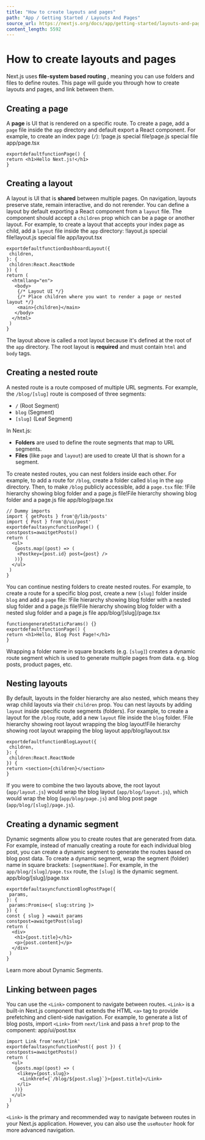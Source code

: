 ```yaml
---
title: "How to create layouts and pages"
path: "App / Getting Started / Layouts And Pages"
source_url: https://nextjs.org/docs/app/getting-started/layouts-and-pages
content_length: 5592
---
```


# How to create layouts and pages
Next.js uses **file-system based routing** , meaning you can use folders and files to define routes. This page will guide you through how to create layouts and pages, and link between them.
## Creating a page
A **page** is UI that is rendered on a specific route. To create a page, add a `page` file inside the `app` directory and default export a React component. For example, to create an index page (`/`):
!page.js special file!page.js special file
app/page.tsx
```
exportdefaultfunctionPage() {
return <h1>Hello Next.js!</h1>
}
```

## Creating a layout
A layout is UI that is **shared** between multiple pages. On navigation, layouts preserve state, remain interactive, and do not rerender.
You can define a layout by default exporting a React component from a `layout` file. The component should accept a `children` prop which can be a page or another layout.
For example, to create a layout that accepts your index page as child, add a `layout` file inside the `app` directory:
!layout.js special file!layout.js special file
app/layout.tsx
```
exportdefaultfunctionDashboardLayout({
 children,
}: {
 children:React.ReactNode
}) {
return (
  <htmllang="en">
   <body>
    {/* Layout UI */}
    {/* Place children where you want to render a page or nested layout */}
    <main>{children}</main>
   </body>
  </html>
 )
}
```

The layout above is called a root layout because it's defined at the root of the `app` directory. The root layout is **required** and must contain `html` and `body` tags.
## Creating a nested route
A nested route is a route composed of multiple URL segments. For example, the `/blog/[slug]` route is composed of three segments:
  * `/` (Root Segment)
  * `blog` (Segment)
  * `[slug]` (Leaf Segment)


In Next.js:
  * **Folders** are used to define the route segments that map to URL segments.
  * **Files** (like `page` and `layout`) are used to create UI that is shown for a segment.


To create nested routes, you can nest folders inside each other. For example, to add a route for `/blog`, create a folder called `blog` in the `app` directory. Then, to make `/blog` publicly accessible, add a `page.tsx` file:
!File hierarchy showing blog folder and a page.js file!File hierarchy showing blog folder and a page.js file
app/blog/page.tsx
```
// Dummy imports
import { getPosts } from'@/lib/posts'
import { Post } from'@/ui/post'
exportdefaultasyncfunctionPage() {
constposts=awaitgetPosts()
return (
  <ul>
   {posts.map((post) => (
    <Postkey={post.id} post={post} />
   ))}
  </ul>
 )
}
```

You can continue nesting folders to create nested routes. For example, to create a route for a specific blog post, create a new `[slug]` folder inside `blog` and add a `page` file:
!File hierarchy showing blog folder with a nested slug folder and a page.js file!File hierarchy showing blog folder with a nested slug folder and a page.js file
app/blog/[slug]/page.tsx
```
functiongenerateStaticParams() {}
exportdefaultfunctionPage() {
return <h1>Hello, Blog Post Page!</h1>
}
```

Wrapping a folder name in square brackets (e.g. `[slug]`) creates a dynamic route segment which is used to generate multiple pages from data. e.g. blog posts, product pages, etc.
## Nesting layouts
By default, layouts in the folder hierarchy are also nested, which means they wrap child layouts via their `children` prop. You can nest layouts by adding `layout` inside specific route segments (folders).
For example, to create a layout for the `/blog` route, add a new `layout` file inside the `blog` folder.
!File hierarchy showing root layout wrapping the blog layout!File hierarchy showing root layout wrapping the blog layout
app/blog/layout.tsx
```
exportdefaultfunctionBlogLayout({
 children,
}: {
 children:React.ReactNode
}) {
return <section>{children}</section>
}
```

If you were to combine the two layouts above, the root layout (`app/layout.js`) would wrap the blog layout (`app/blog/layout.js`), which would wrap the blog (`app/blog/page.js`) and blog post page (`app/blog/[slug]/page.js`).
## Creating a dynamic segment
Dynamic segments allow you to create routes that are generated from data. For example, instead of manually creating a route for each individual blog post, you can create a dynamic segment to generate the routes based on blog post data.
To create a dynamic segment, wrap the segment (folder) name in square brackets: `[segmentName]`. For example, in the `app/blog/[slug]/page.tsx` route, the `[slug]` is the dynamic segment.
app/blog/[slug]/page.tsx
```
exportdefaultasyncfunctionBlogPostPage({
 params,
}: {
 params:Promise<{ slug:string }>
}) {
const { slug } =await params
constpost=awaitgetPost(slug)
return (
  <div>
   <h1>{post.title}</h1>
   <p>{post.content}</p>
  </div>
 )
}
```

Learn more about Dynamic Segments.
## Linking between pages
You can use the `<Link>` component to navigate between routes. `<Link>` is a built-in Next.js component that extends the HTML `<a>` tag to provide prefetching and client-side navigation.
For example, to generate a list of blog posts, import `<Link>` from `next/link` and pass a `href` prop to the component:
app/ui/post.tsx
```
import Link from'next/link'
exportdefaultasyncfunctionPost({ post }) {
constposts=awaitgetPosts()
return (
  <ul>
   {posts.map((post) => (
    <likey={post.slug}>
     <Linkhref={`/blog/${post.slug}`}>{post.title}</Link>
    </li>
   ))}
  </ul>
 )
}
```

`<Link>` is the primary and recommended way to navigate between routes in your Next.js application. However, you can also use the `useRouter` hook for more advanced navigation.
